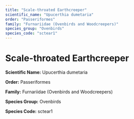 ```yaml
---
title: "Scale-throated Earthcreeper"
scientific_name: "Upucerthia dumetaria"
order: "Passeriformes"
family: "Furnariidae (Ovenbirds and Woodcreepers)"
species_group: "Ovenbirds"
species_code: "sctear1"
---
```


# Scale-throated Earthcreeper

**Scientific Name:** Upucerthia dumetaria

**Order:** Passeriformes

**Family:** Furnariidae (Ovenbirds and Woodcreepers)

**Species Group:** Ovenbirds

**Species Code:** sctear1
